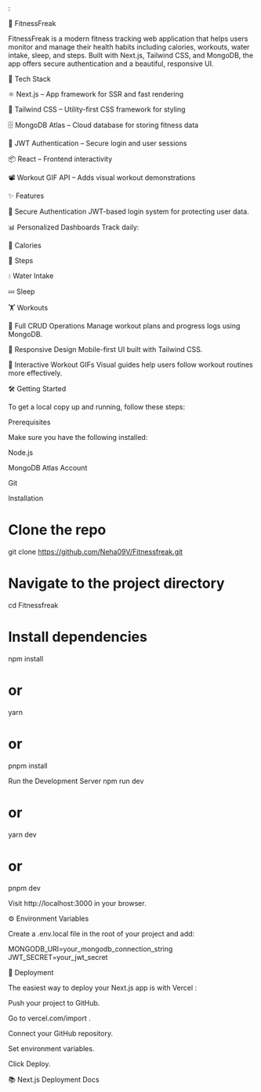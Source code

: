 :

💪 FitnessFreak

FitnessFreak is a modern fitness tracking web application that helps users monitor and manage their health habits including calories, workouts, water intake, sleep, and steps. Built with Next.js, Tailwind CSS, and MongoDB, the app offers secure authentication and a beautiful, responsive UI.

🚀 Tech Stack

⚛️ Next.js – App framework for SSR and fast rendering

🎨 Tailwind CSS – Utility-first CSS framework for styling

🗄️ MongoDB Atlas – Cloud database for storing fitness data

🔐 JWT Authentication – Secure login and user sessions

📦 React – Frontend interactivity

📽️ Workout GIF API – Adds visual workout demonstrations

✨ Features

🔐 Secure Authentication
JWT-based login system for protecting user data.

📊 Personalized Dashboards
Track daily:

🥗 Calories

🚶 Steps

💧 Water Intake

💤 Sleep

🏋️ Workouts

🧾 Full CRUD Operations
Manage workout plans and progress logs using MongoDB.

📱 Responsive Design
Mobile-first UI built with Tailwind CSS.

🏃 Interactive Workout GIFs
Visual guides help users follow workout routines more effectively.

🛠️ Getting Started

To get a local copy up and running, follow these steps:

Prerequisites

Make sure you have the following installed:

Node.js

MongoDB Atlas Account

Git

Installation
# Clone the repo
git clone https://github.com/Neha09V/Fitnessfreak.git

# Navigate to the project directory
cd Fitnessfreak

# Install dependencies
npm install
# or
yarn
# or
pnpm install

Run the Development Server
npm run dev
# or
yarn dev
# or
pnpm dev


Visit http://localhost:3000
 in your browser.

⚙️ Environment Variables

Create a .env.local file in the root of your project and add:

MONGODB_URI=your_mongodb_connection_string
JWT_SECRET=your_jwt_secret

🚀 Deployment

The easiest way to deploy your Next.js app is with Vercel
:

Push your project to GitHub.

Go to vercel.com/import
.

Connect your GitHub repository.

Set environment variables.

Click Deploy.

📚 Next.js Deployment Docs

